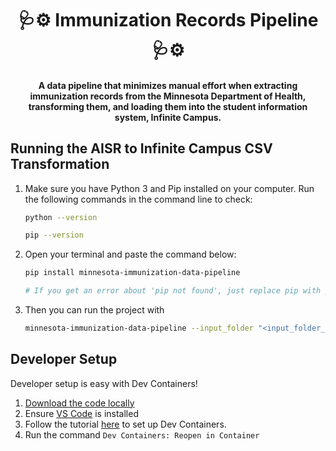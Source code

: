 <h1 align="center">🩺⚙️ Immunization Records Pipeline 🩺⚙️</h1>

<h4 align="center">A data pipeline that minimizes manual effort when extracting immunization records from the Minnesota Department of Health, transforming them, and loading them into the student information system, Infinite Campus.</h4>

## Running the AISR to Infinite Campus CSV Transformation
1. Make sure you have Python 3 and Pip installed on your computer. Run the following commands in the command line to check:
   ```bash
   python --version

   pip --version
   ```
1. Open your terminal and paste the command below:

   ```bash
   pip install minnesota-immunization-data-pipeline

   # If you get an error about 'pip not found', just replace pip with pip3.
   ```
1. Then you can run the project with 
   ```bash
   minnesota-immunization-data-pipeline --input_folder "<input_folder_path>" --output_folder "<output_folder_path>" --log_folder "<log_folder_path>"
   ```

## Developer Setup
Developer setup is easy with Dev Containers!
1. [Download the code locally](https://docs.github.com/en/repositories/creating-and-managing-repositories/cloning-a-repository)
1. Ensure [VS Code](https://code.visualstudio.com/) is installed
1. Follow the tutorial [here](https://code.visualstudio.com/docs/devcontainers/tutorial) to set up Dev Containers.
1. Run the command `Dev Containers: Reopen in Container`
